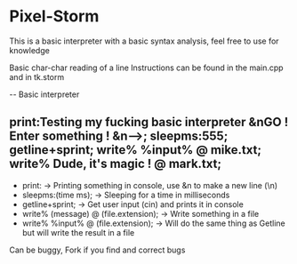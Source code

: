 Pixel-Storm
===========

This is a basic interpreter with a basic syntax analysis, feel free to use for knowledge

Basic char-char reading of a line
Instructions can be found in the main.cpp and in tk.storm

--
Basic interpreter

print:Testing my fucking basic interpreter &nGO ! Enter something ! &n-->;
sleepms:555;
getline+sprint;
write% %input% @ mike.txt;
write% Dude, it's magic ! @ mark.txt;
--
- print: -> Printing something in console, use &n to make a new line (\n)
- sleepms:(time ms); -> Sleeping for a time in milliseconds
- getline+sprint; -> Get user input (cin) and prints it in console
- write% (message) @ (file.extension); -> Write something in a file 
- write% %input% @ (file.extension); -> Will do the same thing as Getline but will write the result in a file

Can be buggy, Fork if you find and correct bugs
